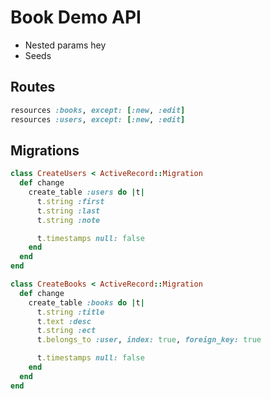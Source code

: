 # Book Demo API

- Nested params hey
- Seeds

## Routes

```ruby
resources :books, except: [:new, :edit]
resources :users, except: [:new, :edit]
```

## Migrations

```ruby
class CreateUsers < ActiveRecord::Migration
  def change
    create_table :users do |t|
      t.string :first
      t.string :last
      t.string :note

      t.timestamps null: false
    end
  end
end

class CreateBooks < ActiveRecord::Migration
  def change
    create_table :books do |t|
      t.string :title
      t.text :desc
      t.string :ect
      t.belongs_to :user, index: true, foreign_key: true

      t.timestamps null: false
    end
  end
end
```
